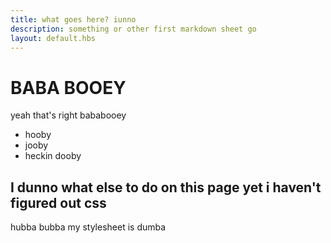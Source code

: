 ```yaml
---
title: what goes here? iunno
description: something or other first markdown sheet go
layout: default.hbs
---
```


# BABA BOOEY
yeah that's right bababooey
- hooby
- jooby
- heckin dooby

## I dunno what else to do on this page  yet i haven't figured out css
hubba bubba my stylesheet is dumba